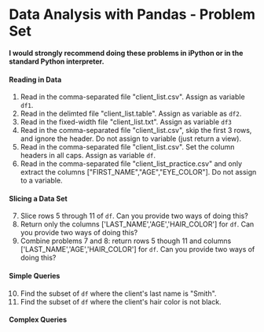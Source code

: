 # Data Analysis with Pandas - Problem Set

**I would strongly recommend doing these problems in iPython or in the standard Python interpreter.**

#### Reading in Data

1. Read in the comma-separated file "client_list.csv". Assign as variable `df1`.
2. Read in the delimted file "client_list.table". Assign as variable as `df2`.
3. Read in the fixed-width file "client_list.txt". Assign as variable `df3`
4. Read in the comma-separated file "client_list.csv", skip the first 3 rows, and ignore the header. Do not assign to variable (just return a view).
5. Read in the comma-separated file "client_list.csv". Set the column headers in all caps. Assign as variable `df`.
6. Read in the comma-separated file "client_list_practice.csv" and only extract the columns ["FIRST_NAME","AGE","EYE_COLOR"]. Do not assign to a variable.

#### Slicing a Data Set

7. Slice rows 5 through 11 of `df`. Can you provide two ways of doing this?
8. Return only the columns ['LAST_NAME','AGE','HAIR_COLOR'] for `df`. Can you provide two ways of doing this?
9. Combine problems 7 and 8: return rows 5 though 11 and columns  ['LAST_NAME','AGE','HAIR_COLOR'] for `df`. Can you provide two ways of doing this?

#### Simple Queries

10. Find the subset of `df` where the client's last name is "Smith".
11. Find the subset of `df` where the client's hair color is not black.

#### Complex Queries
